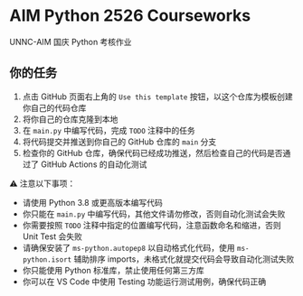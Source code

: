# AIM Python 2526 Courseworks

UNNC-AIM 国庆 Python 考核作业

## 你的任务

1. 点击 GitHub 页面右上角的 `Use this template` 按钮，以这个仓库为模板创建你自己的代码仓库
2. 将你自己的仓库克隆到本地
3. 在 `main.py` 中编写代码，完成 `TODO` 注释中的任务
4. 将代码提交并推送到你自己的 GitHub 仓库的 `main` 分支
5. 检查你的 GitHub 仓库，确保代码已经成功推送，然后检查自己的代码是否通过了 GitHub Actions 的自动化测试

⚠️ 注意以下事项：

- 请使用 Python 3.8 或更高版本编写代码
- 你只能在 `main.py` 中编写代码，其他文件请勿修改，否则自动化测试会失败
- 你需要按照 `TODO` 注释中指定的位置编写代码，注意函数命名和缩进，否则 Unit Test 会失败
- 请确保安装了 `ms-python.autopep8` 以自动格式化代码，使用 `ms-python.isort` 辅助排序 imports，未格式化就提交代码会导致自动化测试失败
- 你只能使用 Python 标准库，禁止使用任何第三方库
- 你可以在 VS Code 中使用 Testing 功能运行测试用例，确保代码正确
